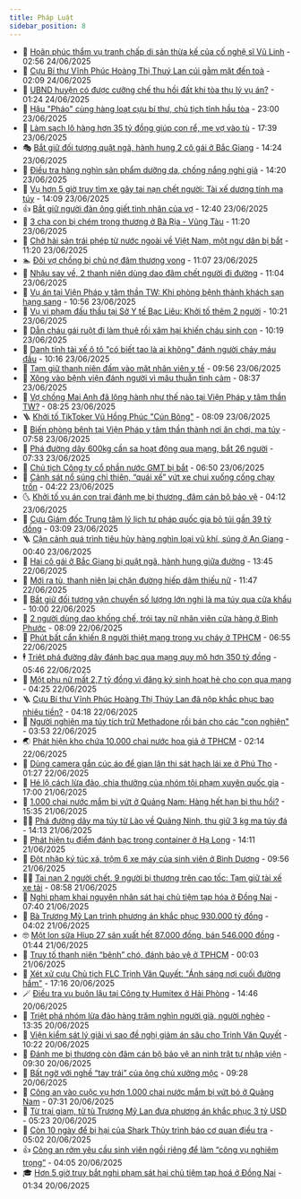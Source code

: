 ```yaml
---
title: Pháp Luật
sidebar_position: 8
---
```


<!-- dantri-phap-luat:START -->
- 🌊 [Hoãn phúc thẩm vụ tranh chấp di sản thừa kế của cố nghệ sĩ Vũ Linh](https://dantri.com.vn/phap-luat/hoan-phuc-tham-vu-tranh-chap-di-san-thua-ke-cua-co-nghe-si-vu-linh-20250624092735301.htm) - 02:56 24/06/2025
- 🐲 [Cựu Bí thư Vĩnh Phúc Hoàng Thị Thuý Lan cúi gằm mặt đến toà](https://dantri.com.vn/phap-luat/cuu-bi-thu-vinh-phuc-hoang-thi-thuy-lan-cui-gam-mat-den-toa-20250624090318003.htm) - 02:09 24/06/2025
- 🌁 [UBND huyện có được cưỡng chế thu hồi đất khi tòa thụ lý vụ án?](https://dantri.com.vn/phap-luat/ubnd-huyen-co-duoc-cuong-che-thu-hoi-dat-khi-toa-thu-ly-vu-an-20250623232744448.htm) - 01:24 24/06/2025
- 🎃 [Hậu &quot;Pháo&quot; cùng hàng loạt cựu bí thư, chủ tịch tỉnh hầu tòa](https://dantri.com.vn/phap-luat/hau-phao-cung-hang-loat-cuu-bi-thu-chu-tich-tinh-hau-toa-20250623221257800.htm) - 23:00 23/06/2025
- 🦅 [Làm sạch lô hàng hơn 35 tỷ đồng giúp con rể, mẹ vợ vào tù](https://dantri.com.vn/phap-luat/lam-sach-lo-hang-hon-35-ty-dong-giup-con-re-me-vo-vao-tu-20250623194511057.htm) - 17:39 23/06/2025
- 🎭 [Bắt giữ đối tượng quật ngã, hành hung 2 cô gái ở Bắc Giang](https://dantri.com.vn/phap-luat/bat-giu-doi-tuong-quat-nga-hanh-hung-2-co-gai-o-bac-giang-20250623212219578.htm) - 14:24 23/06/2025
- 🤗 [Điều tra hàng nghìn sản phẩm dưỡng da, chống nắng nghi giả](https://dantri.com.vn/phap-luat/dieu-tra-hang-nghin-san-pham-duong-da-chong-nang-nghi-gia-20250623190014509.htm) - 14:20 23/06/2025
- 🚀 [Vụ hơn 5 giờ truy tìm xe gây tai nạn chết người: Tài xế dương tính ma túy](https://dantri.com.vn/phap-luat/vu-hon-5-gio-truy-tim-xe-gay-tai-nan-chet-nguoi-tai-xe-duong-tinh-ma-tuy-20250623195414271.htm) - 14:09 23/06/2025
- 👍 [Bắt giữ người đàn ông giết tình nhân của vợ](https://dantri.com.vn/phap-luat/bat-giu-nguoi-dan-ong-giet-tinh-nhan-cua-vo-20250623192429638.htm) - 12:40 23/06/2025
- 🧐 [3 cha con bị chém trọng thương ở Bà Rịa - Vũng Tàu](https://dantri.com.vn/phap-luat/3-cha-con-bi-chem-trong-thuong-o-ba-ria-vung-tau-20250623180308809.htm) - 11:20 23/06/2025
- 🫶 [Chở hải sản trái phép từ nước ngoài về Việt Nam, một ngư dân bị bắt](https://dantri.com.vn/phap-luat/cho-hai-san-trai-phep-tu-nuoc-ngoai-ve-viet-nam-mot-ngu-dan-bi-bat-20250623173909398.htm) - 11:20 23/06/2025
- 🏊 [Đôi vợ chồng bị chủ nợ đâm thương vong](https://dantri.com.vn/phap-luat/doi-vo-chong-bi-chu-no-dam-thuong-vong-20250623164452541.htm) - 11:07 23/06/2025
- 🌋 [Nhậu say về, 2 thanh niên dùng dao đâm chết người đi đường](https://dantri.com.vn/phap-luat/nhau-say-ve-2-thanh-nien-dung-dao-dam-chet-nguoi-di-duong-20250623171943839.htm) - 11:04 23/06/2025
- 👹 [Vụ án tại Viện Pháp y tâm thần TW: Khi phòng bệnh thành khách sạn hạng sang](https://dantri.com.vn/phap-luat/vu-an-tai-vien-phap-y-tam-than-tw-khi-phong-benh-thanh-khach-san-hang-sang-20250623172458069.htm) - 10:56 23/06/2025
- 🫣 [Vụ vi phạm đấu thầu tại Sở Y tế Bạc Liêu: Khởi tố thêm 2 người](https://dantri.com.vn/phap-luat/vu-vi-pham-dau-thau-tai-so-y-te-bac-lieu-khoi-to-them-2-nguoi-20250623165755505.htm) - 10:21 23/06/2025
- 🎃 [Dẫn cháu gái ruột đi làm thuê rồi xâm hại khiến cháu sinh con](https://dantri.com.vn/phap-luat/dan-chau-gai-ruot-di-lam-thue-roi-xam-hai-khien-chau-sinh-con-20250623165840729.htm) - 10:19 23/06/2025
- 🌝 [Danh tính tài xế ô tô &quot;có biết tao là ai không&quot; đánh người chảy máu đầu](https://dantri.com.vn/phap-luat/danh-tinh-tai-xe-o-to-co-biet-tao-la-ai-khong-danh-nguoi-chay-mau-dau-20250623170904893.htm) - 10:16 23/06/2025
- 🚀 [Tạm giữ thanh niên đấm vào mặt nhân viên y tế](https://dantri.com.vn/phap-luat/tam-giu-thanh-nien-dam-vao-mat-nhan-vien-y-te-20250623164358961.htm) - 09:56 23/06/2025
- 🥷 [Xông vào bệnh viện đánh người vì mâu thuẫn tình cảm](https://dantri.com.vn/phap-luat/xong-vao-benh-vien-danh-nguoi-vi-mau-thuan-tinh-cam-20250623152903387.htm) - 08:37 23/06/2025
- 👺 [Vợ chồng Mai Anh đã lộng hành như thế nào tại Viện Pháp y tâm thần TW?](https://dantri.com.vn/phap-luat/vo-chong-mai-anh-da-long-hanh-nhu-the-nao-tai-vien-phap-y-tam-than-tw-20250623151359089.htm) - 08:25 23/06/2025
- 🪜 [Khởi tố TikToker Vũ Hồng Phúc &quot;Cún Bông&quot;](https://dantri.com.vn/phap-luat/khoi-to-tiktoker-vu-hong-phuc-cun-bong-20250623150832249.htm) - 08:09 23/06/2025
- 🦄 [Biến phòng bệnh tại Viện Pháp y tâm thần thành nơi ăn chơi, ma túy](https://dantri.com.vn/phap-luat/bien-phong-benh-tai-vien-phap-y-tam-than-thanh-noi-an-choi-ma-tuy-20250623145717302.htm) - 07:58 23/06/2025
- 🦍 [Phá đường dây 600kg cần sa hoạt động qua mạng, bắt 26 người](https://dantri.com.vn/phap-luat/pha-duong-day-600kg-can-sa-hoat-dong-qua-mang-bat-26-nguoi-20250623142044124.htm) - 07:33 23/06/2025
- 🌁 [Chủ tịch Công ty cổ phần nước GMT bị bắt](https://dantri.com.vn/phap-luat/chu-tich-cong-ty-co-phan-nuoc-gmt-bi-bat-20250623135048396.htm) - 06:50 23/06/2025
- 💯 [Cảnh sát nổ súng chỉ thiên, “quái xế” vứt xe chui xuống cống chạy trốn](https://dantri.com.vn/phap-luat/canh-sat-no-sung-chi-thien-quai-xe-vut-xe-chui-xuong-cong-chay-tron-20250623110124205.htm) - 04:22 23/06/2025
- 🌜 [Khởi tố vụ án con trai đánh mẹ bị thương, đâm cán bộ bảo vệ](https://dantri.com.vn/phap-luat/khoi-to-vu-an-con-trai-danh-me-bi-thuong-dam-can-bo-bao-ve-20250623103842001.htm) - 04:12 23/06/2025
- 👹 [Cựu Giám đốc Trung tâm lý lịch tư pháp quốc gia bỏ túi gần 39 tỷ đồng](https://dantri.com.vn/phap-luat/cuu-giam-doc-trung-tam-ly-lich-tu-phap-quoc-gia-bo-tui-gan-39-ty-dong-20250623084719975.htm) - 03:09 23/06/2025
- 🪜 [Cận cảnh quá trình tiêu hủy hàng nghìn loại vũ khí, súng ở An Giang](https://dantri.com.vn/phap-luat/can-canh-qua-trinh-tieu-huy-hang-nghin-loai-vu-khi-sung-o-an-giang-20250622154949342.htm) - 00:40 23/06/2025
- 🦩 [Hai cô gái ở Bắc Giang bị quật ngã, hành hung giữa đường](https://dantri.com.vn/phap-luat/hai-co-gai-o-bac-giang-bi-quat-nga-hanh-hung-giua-duong-20250622204316411.htm) - 13:45 22/06/2025
- 💂 [Mới ra tù, thanh niên lại chặn đường hiếp dâm thiếu nữ](https://dantri.com.vn/phap-luat/moi-ra-tu-thanh-nien-lai-chan-duong-hiep-dam-thieu-nu-20250622180512937.htm) - 11:47 22/06/2025
- 💃 [Bắt giữ đối tượng vận chuyển số lượng lớn nghi là ma túy qua cửa khẩu](https://dantri.com.vn/phap-luat/bat-giu-doi-tuong-van-chuyen-so-luong-lon-nghi-la-ma-tuy-qua-cua-khau-20250622162356631.htm) - 10:00 22/06/2025
- 🧐 [2 người dùng dao khống chế, trói tay nữ nhân viên cửa hàng ở Bình Phước](https://dantri.com.vn/phap-luat/2-nguoi-dung-dao-khong-che-troi-tay-nu-nhan-vien-cua-hang-o-binh-phuoc-20250622145727419.htm) - 08:09 22/06/2025
- 🤗 [Phút bất cẩn khiến 8 người thiệt mạng trong vụ cháy ở TPHCM](https://dantri.com.vn/phap-luat/phut-bat-can-khien-8-nguoi-thiet-mang-trong-vu-chay-o-tphcm-20250621113325046.htm) - 06:55 22/06/2025
- 🕴 [Triệt phá đường dây đánh bạc qua mạng quy mô hơn 350 tỷ đồng](https://dantri.com.vn/phap-luat/triet-pha-duong-day-danh-bac-qua-mang-quy-mo-hon-350-ty-dong-20250622121959330.htm) - 05:46 22/06/2025
- 🐎 [Một phụ nữ mất 2,7 tỷ đồng vì đăng ký sinh hoạt hè cho con qua mạng](https://dantri.com.vn/phap-luat/mot-phu-nu-mat-27-ty-dong-vi-dang-ky-sinh-hoat-he-cho-con-qua-mang-20250622111014950.htm) - 04:25 22/06/2025
- 🪜 [Cựu Bí thư Vĩnh Phúc Hoàng Thị Thúy Lan đã nộp khắc phục bao nhiêu tiền?](https://dantri.com.vn/phap-luat/cuu-bi-thu-vinh-phuc-hoang-thi-thuy-lan-da-nop-khac-phuc-bao-nhieu-tien-20250622110450156.htm) - 04:18 22/06/2025
- 🤭 [Người nghiện ma túy tích trữ Methadone rồi bán cho các &quot;con nghiện&quot;](https://dantri.com.vn/phap-luat/nguoi-nghien-ma-tuy-tich-tru-methadone-roi-ban-cho-cac-con-nghien-20250622104758168.htm) - 03:53 22/06/2025
- 🌏 [Phát hiện kho chứa 10.000 chai nước hoa giả ở TPHCM](https://dantri.com.vn/phap-luat/phat-hien-kho-chua-10000-chai-nuoc-hoa-gia-o-tphcm-20250622080955123.htm) - 02:14 22/06/2025
- 🎃 [Dùng camera gắn cúc áo để gian lận thi sát hạch lái xe ở Phú Thọ](https://dantri.com.vn/phap-luat/dung-camera-gan-cuc-ao-de-gian-lan-thi-sat-hach-lai-xe-o-phu-tho-20250622082123733.htm) - 01:27 22/06/2025
- 🗽 [Hé lộ cách lừa đảo, chia thưởng của nhóm tội phạm xuyên quốc gia](https://dantri.com.vn/phap-luat/he-lo-cach-lua-dao-chia-thuong-cua-nhom-toi-pham-xuyen-quoc-gia-20250621175339946.htm) - 17:00 21/06/2025
- 🌁 [1.000 chai nước mắm bị vứt ở Quảng Nam: Hàng hết hạn bị thu hồi?](https://dantri.com.vn/phap-luat/1000-chai-nuoc-mam-bi-vut-o-quang-nam-hang-het-han-bi-thu-hoi-20250621213903296.htm) - 15:35 21/06/2025
- 🧑‍💻 [Phá đường dây ma túy từ Lào về Quảng Ninh, thu giữ 3 kg ma túy đá](https://dantri.com.vn/phap-luat/pha-duong-day-ma-tuy-tu-lao-ve-quang-ninh-thu-giu-3-kg-ma-tuy-da-20250621204506447.htm) - 14:13 21/06/2025
- 🌮 [Phát hiện tụ điểm đánh bạc trong container ở Hạ Long](https://dantri.com.vn/phap-luat/phat-hien-tu-diem-danh-bac-trong-container-o-ha-long-20250621202734750.htm) - 14:11 21/06/2025
- 🤗 [Đột nhập ký túc xá, trộm 6 xe máy của sinh viên ở Bình Dương](https://dantri.com.vn/phap-luat/dot-nhap-ky-tuc-xa-trom-6-xe-may-cua-sinh-vien-o-binh-duong-20250621163415643.htm) - 09:56 21/06/2025
- 👨‍🏫 [Tai nạn 2 người chết, 9 người bị thương trên cao tốc: Tạm giữ tài xế xe tải](https://dantri.com.vn/phap-luat/tai-nan-2-nguoi-chet-9-nguoi-bi-thuong-tren-cao-toc-tam-giu-tai-xe-xe-tai-20250621153035615.htm) - 08:58 21/06/2025
- 🎉 [Nghi phạm khai nguyên nhân sát hại chủ tiệm tạp hóa ở Đồng Nai](https://dantri.com.vn/phap-luat/nghi-pham-khai-nguyen-nhan-sat-hai-chu-tiem-tap-hoa-o-dong-nai-20250621142024095.htm) - 07:40 21/06/2025
- 🤗 [Bà Trương Mỹ Lan trình phương án khắc phục 930.000 tỷ đồng](https://dantri.com.vn/phap-luat/ba-truong-my-lan-trinh-phuong-an-khac-phuc-930000-ty-dong-20250621103048032.htm) - 04:02 21/06/2025
- 🤓 [Một lon sữa Hiup 27 sản xuất hết 87.000 đồng, bán 546.000 đồng](https://dantri.com.vn/phap-luat/mot-lon-sua-hiup-27-san-xuat-het-87000-dong-ban-546000-dong-20250621083502538.htm) - 01:44 21/06/2025
- 👹 [Truy tố thanh niên “bênh” chó, đánh bảo vệ ở TPHCM](https://dantri.com.vn/phap-luat/truy-to-thanh-nien-benh-cho-danh-bao-ve-o-tphcm-20250620224309131.htm) - 00:03 21/06/2025
- 🐘 [Xét xử cựu Chủ tịch FLC Trịnh Văn Quyết: &quot;Ánh sáng nơi cuối đường hầm&quot;](https://dantri.com.vn/phap-luat/xet-xu-cuu-chu-tich-flc-trinh-van-quyet-anh-sang-noi-cuoi-duong-ham-20250620222124092.htm) - 17:16 20/06/2025
- 🪄 [Điều tra vụ buôn lậu tại Công ty Humitex ở Hải Phòng](https://dantri.com.vn/phap-luat/dieu-tra-vu-buon-lau-tai-cong-ty-humitex-o-hai-phong-20250620213900515.htm) - 14:46 20/06/2025
- 💄 [Triệt phá nhóm lừa đảo hàng trăm nghìn người già, người nghèo](https://dantri.com.vn/phap-luat/triet-pha-nhom-lua-dao-hang-tram-nghin-nguoi-gia-nguoi-ngheo-20250620203338389.htm) - 13:35 20/06/2025
- 🐎 [Viện kiểm sát lý giải vì sao đề nghị giảm án sâu cho Trịnh Văn Quyết](https://dantri.com.vn/phap-luat/vien-kiem-sat-ly-giai-vi-sao-de-nghi-giam-an-sau-cho-trinh-van-quyet-20250620171518484.htm) - 10:22 20/06/2025
- 💯 [Đánh mẹ bị thương còn đâm cán bộ bảo vệ an ninh trật tự nhập viện](https://dantri.com.vn/phap-luat/danh-me-bi-thuong-con-dam-can-bo-bao-ve-an-ninh-trat-tu-nhap-vien-20250620151124482.htm) - 09:30 20/06/2025
- 💯 [Bất ngờ với nghề “tay trái” của ông chủ xưởng mộc](https://dantri.com.vn/phap-luat/bat-ngo-voi-nghe-tay-trai-cua-ong-chu-xuong-moc-20250620161010442.htm) - 09:28 20/06/2025
- 🌈 [Công an vào cuộc vụ hơn 1.000 chai nước mắm bị vứt bỏ ở Quảng Nam](https://dantri.com.vn/phap-luat/cong-an-vao-cuoc-vu-hon-1000-chai-nuoc-mam-bi-vut-bo-o-quang-nam-20250620142312173.htm) - 07:31 20/06/2025
- 🧠 [Từ trại giam, tử tù Trương Mỹ Lan đưa phương án khắc phục 3 tỷ USD](https://dantri.com.vn/phap-luat/tu-trai-giam-tu-tu-truong-my-lan-dua-phuong-an-khac-phuc-3-ty-usd-20250620120430294.htm) - 05:23 20/06/2025
- 🌈 [Còn 10 ngày để bị hại của Shark Thủy trình báo cơ quan điều tra](https://dantri.com.vn/phap-luat/con-10-ngay-de-bi-hai-cua-shark-thuy-trinh-bao-co-quan-dieu-tra-20250620115641910.htm) - 05:02 20/06/2025
- 👍 [Công an rởm yêu cầu sinh viên ngồi riêng để làm “công vụ nghiêm trọng”](https://dantri.com.vn/phap-luat/cong-an-rom-yeu-cau-sinh-vien-ngoi-rieng-de-lam-cong-vu-nghiem-trong-20250620092223872.htm) - 04:05 20/06/2025
- 🎓 [Hơn 5 giờ truy bắt nghi phạm sát hại chủ tiệm tạp hoá ở Đồng Nai](https://dantri.com.vn/phap-luat/hon-5-gio-truy-bat-nghi-pham-sat-hai-chu-tiem-tap-hoa-o-dong-nai-20250620074137554.htm) - 01:34 20/06/2025<!-- dantri-phap-luat:END -->
